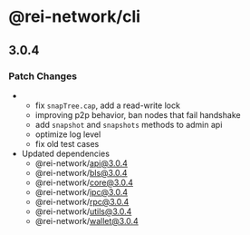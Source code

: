 # @rei-network/cli

## 3.0.4

### Patch Changes

- - fix `snapTree.cap`, add a read-write lock
  - improving p2p behavior, ban nodes that fail handshake
  - add `snapshot` and `snapshots` methods to admin api
  - optimize log level
  - fix old test cases
- Updated dependencies
  - @rei-network/api@3.0.4
  - @rei-network/bls@3.0.4
  - @rei-network/core@3.0.4
  - @rei-network/ipc@3.0.4
  - @rei-network/rpc@3.0.4
  - @rei-network/utils@3.0.4
  - @rei-network/wallet@3.0.4
